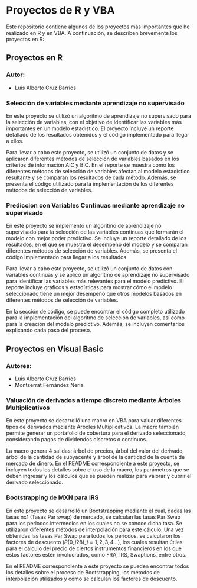 # Proyectos de R y VBA
Este repositorio contiene algunos de los proyectos más importantes que he realizado en R y en VBA. A continuación, se describen brevemente los proyectos 
en R:

## Proyectos en R
### Autor: 
- Luis Alberto Cruz Barrios
### Selección de variables mediante aprendizaje no supervisado
En este proyecto se utilizó un algoritmo de aprendizaje no supervisado para la selección de variables, con el objetivo de identificar las variables más 
importantes en un modelo estadístico. El proyecto incluye un reporte detallado de los resultados obtenidos y el código implementado para llegar a ellos.

Para llevar a cabo este proyecto, se utilizó un conjunto de datos y se aplicaron diferentes métodos de selección de variables basados en los criterios de 
información AIC y BIC. En el reporte se muestra cómo los diferentes métodos de selección de variables afectan al modelo estadístico resultante y se comparan 
los resultados de cada método. Además, se presenta el código utilizado para la implementación de los diferentes métodos de selección de variables.

### Prediccion con Variables Continuas mediante aprendizaje no supervisado
En este proyecto se implementó un algoritmo de aprendizaje no supervisado para la selección de las variables continuas que formarán el modelo con mejor poder 
predictivo. Se incluye un reporte detallado de los resultados, en el que se muestra el desempeño del modelo y se comparan diferentes métodos de selección de 
variables. Además, se presenta el código implementado para llegar a los resultados.

Para llevar a cabo este proyecto, se utilizó un conjunto de datos con variables continuas y se aplicó un algoritmo de aprendizaje no supervisado para 
identificar las variables más relevantes para el modelo predictivo. El reporte incluye gráficos y estadísticas para mostrar cómo el modelo seleccionado tiene 
un mejor desempeño que otros modelos basados en diferentes métodos de selección de variables.

En la sección de código, se puede encontrar el código completo utilizado para la implementación del algoritmo de selección de variables, así como para la 
creación del modelo predictivo. Además, se incluyen comentarios explicando cada paso del proceso.

## Proyectos en Visual Basic
### Autores: 
- Luis Alberto Cruz Barrios
- Montserrat Fernández Neria
### Valuación de derivados a tiempo discreto mediante Árboles Multiplicativos

En este proyecto se desarrolló una macro en VBA para valuar diferentes tipos de derivados mediante Árboles Multiplicativos. La macro también permite generar 
un portafolio de cobertura para el derivado seleccionado, considerando pagos de dividendos discretos o continuos.

La macro genera 4 salidas: árbol de precios, árbol del valor del derivado, árbol de la cantidad de subyacente y árbol de la cantidad de la cuenta de mercado 
de dinero. En el README correspondiente a este proyecto, se incluyen todos los detalles sobre el uso de la macro, los parámetros que se deben ingresar y los 
cálculos que se pueden realizar para valorar y cubrir el derivado seleccionado.

### Bootstrapping de MXN para IRS

En este proyecto se desarrolló un Bootstrapping mediante el cual, dadas las tasas nx1 (Tasas Par swap) de mercado, se calculan las tasas Par Swap para los 
periodos intermedios en los cuales no se conoce dicha tasa. Se utilizaron diferentes métodos de interpolación para este cálculo. Una vez obtenidas las tasas 
Par Swap para todos los periodos, se calcularon los factores de descuento ($P(0,j28),j=1,2,3,4...$), los cuales resultan útiles para el cálculo del precio de 
ciertos instrumentos financieros en los que estos factores estén involucrados, como FRA, IRS, Swaptions, entre otros.

En el README correspondiente a este proyecto se pueden encontrar todos los detalles sobre el proceso de Bootstrapping, los métodos de interpolación 
utilizados y cómo se calculan los factores de descuento.
